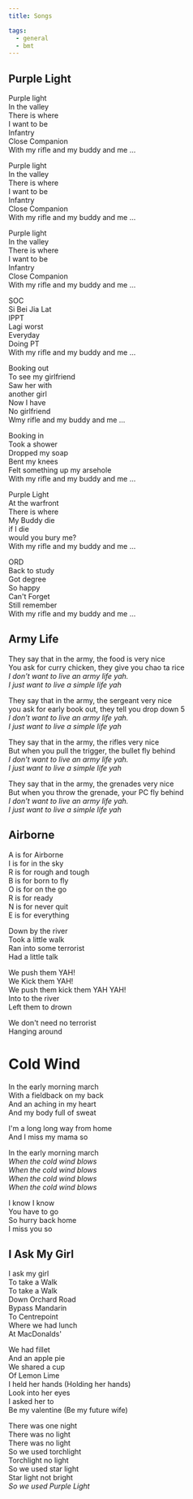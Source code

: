 ```yaml
---
title: Songs

tags:
  - general
  - bmt
---
```


## Purple Light
Purple light\
In the valley\
There is where\
I want to be\
Infantry\
Close Companion\
With my rifle and my buddy and me ...

Purple light\
In the valley\
There is where\
I want to be\
Infantry\
Close Companion\
With my rifle and my buddy and me ...

Purple light\
In the valley\
There is where\
I want to be\
Infantry\
Close Companion\
With my rifle and my buddy and me ...


SOC\
Si Bei Jia Lat\
IPPT\
Lagi worst\
Everyday\
Doing PT\
With my rifle and my buddy and me ...

Booking out\
To see my girlfriend\
Saw her with\
another girl\
Now I have\
No girlfriend\
Wmy rifle and my buddy and me ...

Booking in\
Took a shower\
Dropped my soap\
Bent my knees\
Felt something up my arsehole\
With my rifle and my buddy and me ...

Purple Light\
At the warfront\
There is where\
My Buddy die\
if I die\
would you bury me?\
With my rifle and my buddy and me ...

ORD\
Back to study\
Got degree\
So happy\
Can't Forget\
Still remember\
With my rifle and my buddy and me ...

## Army Life
They say that in the army, the food is very nice\
You ask for curry chicken, they give you chao ta rice\
*I don't want to live an army life yah.*\
*I just want to live a simple life yah*

They say that in the army, the sergeant very nice\
you ask for early book out, they tell you drop down 5\
*I don't want to live an army life yah.* \
*I just want to live a simple life yah*

They say that in the army, the rifles very nice\
But when you pull the trigger, the bullet fly behind\
*I don't want to live an army life yah.* \
*I just want to live a simple life yah*

They say that in the army, the grenades very nice\
But when you throw the grenade, your PC fly behind\
*I don't want to live an army life yah.* \
*I just want to live a simple life yah*

## Airborne
A is for Airborne\
I is for in the sky\
R is for rough and tough\
B is for born to fly\
O is for on the go\
R is for ready\
N is for never quit\
E is for everything

Down by the river\
Took a little walk\
Ran into some terrorist\
Had a little talk

We push them YAH!\
We Kick them YAH!\
We push them kick them YAH YAH!\
Into to the river\
Left them to drown

We don't need no terrorist\
Hanging around

# Cold Wind
In the early morning march\
With a fieldback on my back\
And an aching in my heart\
And my body full of sweat

I'm a long long way from home\
And I miss my mama so

In the early morning march\
*When the cold wind blows*\
*When the cold wind blows*\
*When the cold wind blows*\
*When the cold wind blows*

I know I know\
You have to go\
So hurry back home\
I miss you so

## I Ask My Girl

I ask my girl\
To take a Walk\
To take a Walk\
Down Orchard Road\
Bypass Mandarin\
To Centrepoint\
Where we had lunch\
At MacDonalds'

We had fillet\
And an apple pie\
We shared a cup\
Of Lemon Lime\
I held her hands (Holding her hands)\
Look into her eyes\
I asked her to\
Be my valentine (Be my future wife)

There was one night\
There was no light\
There was no light\
So we used torchlight\
Torchlight no light\
So we used star light\
Star light not bright\
*So we used Purple Light*